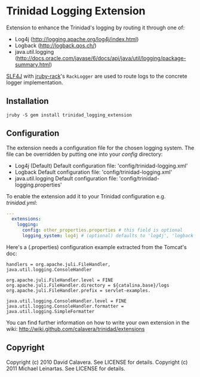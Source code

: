# Trinidad Logging Extension

Extension to enhance the Trinidad's logging by routing it through one of:
 * Log4j (http://logging.apache.org/log4j/index.html)
 * Logback (http://logback.qos.ch/)
 * java.util.logging (http://docs.oracle.com/javase/6/docs/api/java/util/logging/package-summary.html)

[SLF4J](http://www.slf4j.org/) with [jruby-rack](https://github.com/jruby/jruby-rack)'s 
`RackLogger` are used to route logs to the concrete logger implementation.

## Installation

    jruby -S gem install trinidad_logging_extension

## Configuration

The extension needs a configuration file for the chosen logging system. 
The file can be overridden by putting one into your *config* directory:

 * Log4j (Default)
   Default configuration file: 'config/trinidad-logging.xml'
 * Logback
   Default configuration file: 'config/trinidad-logging.xml'
 * java.util.logging
   Default configuration file: 'config/trinidad-logging.properties'


To enable the extension add it to your Trinidad configuration e.g. *trinidad.yml*:

```yml
---
  extensions:
    logging:
      config: other_properties.properties # this field is optional
      logging_system: log4j # (optional) defaults to 'log4j', 'logback' and 'jul' are also valid choices
```

Here's a (.properties) configuration example extracted from the Tomcat's doc:

```
handlers = org.apache.juli.FileHandler, java.util.logging.ConsoleHandler

org.apache.juli.FileHandler.level = FINE
org.apache.juli.FileHandler.directory = ${catalina.base}/logs
org.apache.juli.FileHandler.prefix = servlet-examples.

java.util.logging.ConsoleHandler.level = FINE
java.util.logging.ConsoleHandler.formatter = java.util.logging.SimpleFormatter
```

You can find further information on how to write your own extension in the wiki: 
http://wiki.github.com/calavera/trinidad/extensions

## Copyright

Copyright (c) 2010 David Calavera. See LICENSE for details.
Copyright (c) 2011 Michael Leinartas. See LICENSE for details.
